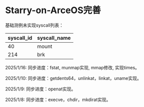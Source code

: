 # Starry-on-ArceOS完善

基础测例未实现syscall列表：

| syscall_id | syscall_name |
| ---------- | ------------ |
| 40         | mount        |
| 214        | brk          |

2025/1/16: 同步进度：fstat, munmap实现, mmap修改, 实现times。

2025/1/10: 同步进度：getdents64，unlinkat，linkat，uname实现。

2025/1/9: 同步进度：openat实现。

2025/1/8: 同步进度：execve，chdir，mkdirat实现。